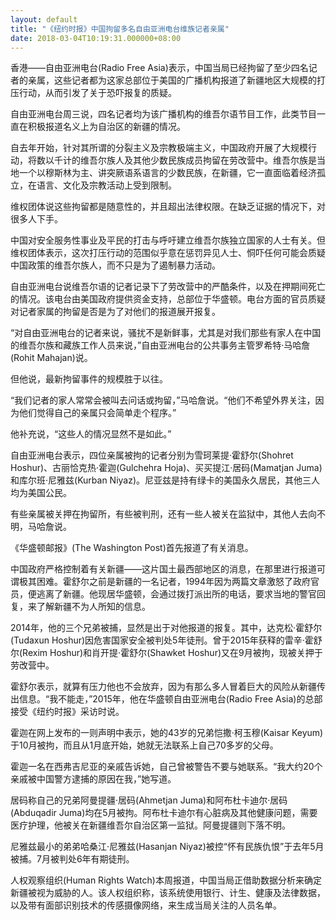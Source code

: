 ```yaml
---
layout: default
title: "《纽约时报》中国拘留多名自由亚洲电台维族记者亲属"
date: 2018-03-04T10:19:31.000000+08:00
---
```


香港——自由亚洲电台(Radio Free Asia)表示，中国当局已经拘留了至少四名记者的亲属，这些记者都为这家总部位于美国的广播机构报道了新疆地区大规模的打压行动，从而引发了关于恐吓报复的质疑。

自由亚洲电台周三说，四名记者均为该广播机构的维吾尔语节目工作，此类节目一直在积极报道名义上为自治区的新疆的情况。

自去年开始，针对其所谓的分裂主义及宗教极端主义，中国政府开展了大规模行动，将数以千计的维吾尔族人及其他少数民族成员拘留在劳改营中。维吾尔族是当地一个以穆斯林为主、讲突厥语系语言的少数民族，在新疆，它一直面临着经济孤立，在语言、文化及宗教活动上受到限制。

维权团体说这些拘留都是随意性的，并且超出法律权限。在缺乏证据的情况下，对很多人下手。

中国对安全服务性事业及平民的打击与呼吁建立维吾尔族独立国家的人士有关。但维权团体表示，这次打压行动的范围似乎意在惩罚异见人士、恫吓任何可能会质疑中国政策的维吾尔族人，而不只是为了遏制暴力活动。

自由亚洲电台说维吾尔语的记者记录下了劳改营中的严酷条件，以及在押期间死亡的情况。该电台由美国政府提供资金支持，总部位于华盛顿。电台方面的官员质疑对记者家属的拘留是否是为了对他们的报道展开报复。

“对自由亚洲电台的记者来说，骚扰不是新鲜事，尤其是对我们那些有家人在中国的维吾尔族和藏族工作人员来说，”自由亚洲电台的公共事务主管罗希特·马哈詹(Rohit Mahajan)说。

但他说，最新拘留事件的规模胜于以往。

“我们记者的家人常常会被叫去问话或拘留，”马哈詹说。“他们不希望外界关注，因为他们觉得自己的亲属只会简单走个程序。”

他补充说，“这些人的情况显然不是如此。”

自由亚洲电台表示，四位亲属被拘的记者分别为雪珂莱提·霍舒尔(Shohret Hoshur)、古丽恰克热·霍迦(Gulchehra Hoja)、买买提江·居码(Mamatjan Juma)和库尔班·尼雅兹(Kurban Niyaz)。尼亚兹是持有绿卡的美国永久居民，其他三人均为美国公民。

有些亲属被关押在拘留所，有些被判刑，还有一些人被关在监狱中，其他人去向不明，马哈詹说。

《华盛顿邮报》(The Washington Post)首先报道了有关消息。

中国政府严格控制着有关新疆——这片国土最西部地区的消息，在那里进行报道可谓极其困难。霍舒尔之前是新疆的一名记者，1994年因为两篇文章激怒了政府官员，便逃离了新疆。他现居华盛顿，会通过拨打派出所的电话，要求当地的警官回复，来了解新疆不为人所知的信息。

2014年，他的三个兄弟被捕，显然是出于对他报道的报复。其中，达克松·霍舒尔(Tudaxun Hoshur)因危害国家安全被判处5年徒刑。曾于2015年获释的雷辛·霍舒尔(Rexim Hoshur)和肖开提·霍舒尔(Shawket Hoshur)又在9月被拘，现被关押于劳改营中。

霍舒尔表示，就算有压力他也不会放弃，因为有那么多人冒着巨大的风险从新疆传出信息。“我不能走，”2015年，他在华盛顿自由亚洲电台(Radio Free Asia)的总部接受《纽约时报》采访时说。

霍迦在网上发布的一则声明中表示，她的43岁的兄弟恺撒·柯玉穆(Kaisar Keyum)于10月被拘，而且从1月底开始，她就无法联系上自己70多岁的父母。

霍迦一名在西弗吉尼亚的亲戚告诉她，自己曾被警告不要与她联系。“我大约20个亲戚被中国警方逮捕的原因在我，”她写道。

居码称自己的兄弟阿曼提疆·居码(Ahmetjan Juma)和阿布杜卡迪尔·居码(Abduqadir Juma)均在5月被拘。阿布杜卡迪尔有心脏病及其他健康问题，需要医疗护理，他被关在新疆维吾尔自治区第一监狱。阿曼提疆则下落不明。

尼雅兹最小的弟弟哈桑江·尼雅兹(Hasanjan Niyaz)被控“怀有民族仇恨”于去年5月被捕。7月被判处6年有期徒刑。

人权观察组织(Human Rights Watch)本周报道，中国当局正借助数据分析来确定新疆被视为威胁的人。该人权组织称，该系统使用银行、计生、健康及法律数据，以及带有面部识别技术的传感摄像网络，来生成当局关注的人员名单。

